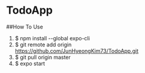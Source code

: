 # TodoApp
##How To Use
1. $ npm install --global expo-cli  
2. $ git remote add origin https://github.com/JunHyeongKim73/TodoApp.git
3. $ git pull origin master
4. $ expo start
